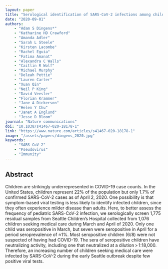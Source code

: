 ```yaml
---
layout: paper
title: "Serological identification of SARS-CoV-2 infections among children visiting a hospital during the initial Seattle outbreak"
date: "2020-09-01"
authors: 
    - "Adam S Dingens*"
    - "Katharine HD Crawford"
    - "Amanda Adler"
    - "Sarah L Steele"
    - "Kirsten Lacombe"
    - "Rachel Eguia"
    - "Fatima Amanat"
    - "Alexandra C Walls"
    - "Caitlin R Wolf"
    - "Michael Murphy"
    - "Deleah Pettie"
    - "Lauren Carter"
    - "Xuan Qin"
    - "Neil P King"
    - "David Veesler"
    - "Florian Krammer"
    - "Jane A Dickerson"
    - "Helen Y Chu"
    - "Janet A Englund"
    - "Jesse D Bloom"
journal: "Nature communications"
doi: "10.1038/s41467-020-18178-1"
link: "https://www.nature.com/articles/s41467-020-18178-1"
image: "/assets/papers/dingens_2020.jpg"
keywords:
    - "SARS-CoV-2"
    - "Pseudovirus"
    - "Immunity"
---
```


## Abstract

Children are strikingly underrepresented in COVID-19 case counts. In the United States, children represent 22% of the population but only 1.7% of confirmed SARS-CoV-2 cases as of April 2, 2020. One possibility is that symptom-based viral testing is less likely to identify infected children, since they often experience milder disease than adults. Here, to better assess the frequency of pediatric SARS-CoV-2 infection, we serologically screen 1,775 residual samples from Seattle Children’s Hospital collected from 1,076 children seeking medical care during March and April of 2020. Only one child was seropositive in March, but seven were seropositive in April for a period seroprevalence of ≈1%. Most seropositive children (6/8) were not suspected of having had COVID-19. The sera of seropositive children have neutralizing activity, including one that neutralized at a dilution > 1:18,000. Therefore, an increasing number of children seeking medical care were infected by SARS-CoV-2 during the early Seattle outbreak despite few positive viral tests.
